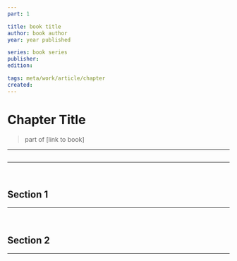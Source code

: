 ```yaml
---
part: 1

title: book title
author: book author
year: year published

series: book series
publisher: 
edition: 

tags: meta/work/article/chapter
created: 
---
```


# Chapter Title
> part of [link to book]

---

```toc
```

---

<br>

## Section 1

---

<br>

## Section 2
---
